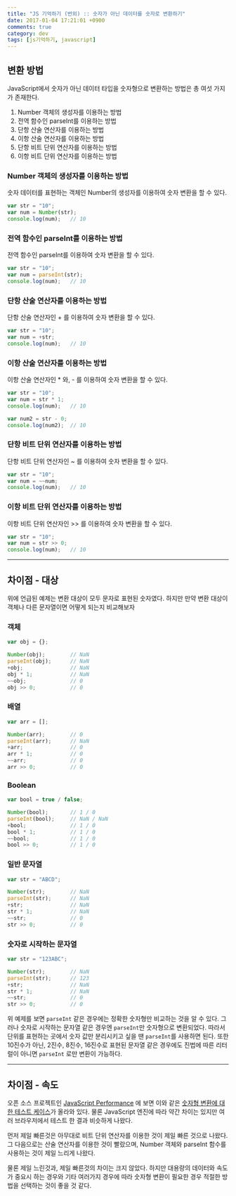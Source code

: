 ```yaml
---
title: "JS 기억하기 (번외) :: 숫자가 아닌 데이터를 숫자로 변환하기"
date: 2017-01-04 17:21:01 +0900
comments: true
category: dev
tags: [js기억하기, javascript]
---
```


## 변환 방법
JavaScript에서 숫자가 아닌 데이터 타입을 숫자형으로 변환하는 방법은 총 여섯 가지가 존재한다.

1. Number 객체의 생성자를 이용하는 방법
2. 전역 함수인 parseInt를 이용하는 방법
3. 단항 산술 연산자를 이용하는 방법
4. 이항 산술 연산자를 이용하는 방법
5. 단항 비트 단위 연산자를 이용하는 방법
6. 이항 비트 단위 연산자를 이용하는 방법

### Number 객체의 생성자를 이용하는 방법
숫자 데이터를 표현하는 객체인 Number의 생성자를 이용하여 숫자 변환을 할 수 있다.
```js
var str = "10";
var num = Number(str);
console.log(num);	// 10
```

### 전역 함수인 parseInt를 이용하는 방법
전역 함수인 parseInt를 이용하여 숫자 변환을 할 수 있다.
```js
var str = "10";
var num = parseInt(str);
console.log(num);	// 10
```

### 단항 산술 연산자를 이용하는 방법
단항 산술 연산자인 + 를 이용하여 숫자 변환을 할 수 있다.
```js
var str = "10";
var num = +str;
console.log(num);	// 10
```

### 이항 산술 연산자를 이용하는 방법
이항 산술 연산자인 * 와, - 를 이용하여 숫자 변환을 할 수 있다.
```js
var str = "10";
var num = str * 1;
console.log(num);	// 10

var num2 = str - 0;
console.log(num2);	// 10
```

### 단항 비트 단위 연산자를 이용하는 방법
단항 비트 단위 연산자인 ~ 를 이용하여 숫자 변환을 할 수 있다.
```js
var str = "10";
var num = ~~num;
console.log(num);	// 10
```

### 이항 비트 단위 연산자를 이용하는 방법
이항 비트 단위 연산자인 >> 를 이용하여 숫자 변환을 할 수 있다.
```js
var str = "10";
var num = str >> 0;
console.log(num);	// 10
```

---

## 차이점 - 대상
위에 언급된 예제는 변환 대상이 모두 문자로 표현된 숫자였다.
하지만 만약 변환 대상이 객체나 다른 문자열이면 어떻게 되는지 비교해보자

### 객체
```js
var obj = {};

Number(obj);		// NaN
parseInt(obj);		// NaN
+obj;				// NaN
obj * 1;			// NaN
~~obj;				// 0
obj >> 0;			// 0
```

### 배열
```js
var arr = [];

Number(arr);		// 0
parseInt(arr);		// NaN
+arr;				// 0
arr * 1;			// 0
~~arr;				// 0
arr >> 0;			// 0
```

### Boolean
```js
var bool = true / false;

Number(bool);		// 1 / 0
parseInt(bool);		// NaN / NaN
+bool;				// 1 / 0
bool * 1;			// 1 / 0
~~bool;				// 1 / 0
bool >> 0;			// 1 / 0
```

### 일반 문자열
```js
var str = "ABCD";

Number(str);		// NaN
parseInt(str);		// NaN
+str;				// NaN
str * 1;			// NaN
~~str;				// 0
str >> 0;			// 0
```

### 숫자로 시작하는 문자열
```js
var str = "123ABC";

Number(str);		// NaN
parseInt(str);		// 123
+str;				// NaN
str * 1;			// NaN
~~str;				// 0
str >> 0;			// 0
```

위 예제를 보면 `parseInt` 같은 경우에는 정확한 숫자형만 비교하는 것을 알 수 있다.
그러나 숫자로 시작하는 문자열 같은 경우엔 `parseInt`만 숫자형으로 변환되었다.
따라서 단위를 표현하는 곳에서 숫자 값만 분리시키고 싶을 땐 `parseInt`를 사용하면 된다.
또한 10진수가 아닌, 2진수, 8진수, 16진수로 표현된 문자열 같은 경우에도 진법에 따른 리터럴이 아니면 `parseInt` 로만 변환이 가능하다.

---

## 차이점 - 속도
오픈 소스 프로젝트인 [JavaScript Performance](http://jsperf.com/) 에 보면 이와 같은 [숫자형 변환에 대한 테스트 케이스](http://jsperf.com/number-vs-parseint-vs-plus/3)가 올라와 있다.
물론 JavaScript 엔진에 따라 약간 차이는 있지만 여러 브라우저에서 테스트 한 결과 비슷하게 나왔다.

먼저 제일 빠른것은 아무대로 비트 단위 연산자를 이용한 것이 제일 빠른 것으로 나왔다.
그 다음으로는 산술 연산자를 이용한 것이 빨랐으며,
Number 객체와 parseInt 함수를 사용하는 것이 제일 느리게 나왔다.

물론 제일 느린것과, 제일 빠른것의 차이는 크지 않았다.
하지만 대용량의 데이터와 속도가 중요시 하는 경우와
기타 여러가지 경우에 따라 숫자형 변환이 필요한 경우 적절한 방법을 선택하는 것이 좋을 것 같다.
